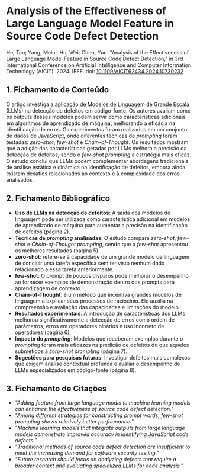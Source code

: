 # Analysis of the Effectiveness of Large Language Model Feature in Source Code Defect Detection

He, Tao; Yang, Meini; Hu, Wei; Chen, Yun. "Analysis of the Effectiveness of Large Language Model Feature in Source Code Defect Detection," in 3rd International Conference on Artificial Intelligence and Computer Information Technology (AICIT), 2024. 
IEEE. doi: [10.1109/AICIT62434.2024.10730232](https://doi.org/10.1109/AICIT62434.2024.10730232)

## 1. Fichamento de Conteúdo

O artigo investiga a aplicação de Modelos de Linguagem de Grande Escala (LLMs) na detecção de defeitos em código-fonte. Os autores avaliam como os outputs desses modelos podem servir como características adicionais em algoritmos de aprendizado de máquina,
melhorando a eficácia na identificação de erros. Os experimentos foram realizados em um conjunto de dados de JavaScript, onde diferentes técnicas de _prompting_ foram testadas: _zero-shot_, _few-shot_ e _Chain-of-Thought_.
Os resultados mostram que a adição das características geradas por LLMs melhora a precisão da detecção de defeitos, sendo o _few-shot prompting_ a estratégia mais eficaz. O estudo conclui que LLMs podem complementar abordagens tradicionais de análise estática e dinâmica na identificação de defeitos,
embora ainda existam desafios relacionados ao contexto e à complexidade dos erros analisados.

## 2. Fichamento Bibliográfico

* **Uso de LLMs na detecção de defeitos**: A saída dos modelos de linguagem pode ser utilizada como característica adicional em modelos de aprendizado de máquina para aumentar a precisão na identificação de defeitos (página 2).
* **Técnicas de _prompting_ analisadas**: O estudo compara _zero-shot_, _few-shot_ e _Chain-of-Thought prompting_, sendo que o _few-shot_ apresentou os melhores resultados (página 5).
* **zero-shot**: refere-se à capacidade de um grande modelo de linguagem de concluir uma tarefa específica sem ter visto nenhum dado relacionado a essa tarefa anteriormente.
* **few-shot**: O prompt de poucos disparos pode melhorar o desempenho ao fornecer exemplos de demonstração dentro dos prompts para aprendizagem de contexto.
* **Chain-of-Thought**: é um método que incentiva grandes modelos de linguagem a explicar seus processos de raciocínio. Ele auxilia na compreensão e avaliação das capacidades e limitações do modelo
* **Resultados experimentais**: A introdução de características dos LLMs melhorou significativamente a detecção de erros como ordem de parâmetros, erros em operadores binários e uso incorreto de operadores (página 6).
* **Impacto do _prompting_**: Modelos que receberam exemplos durante o _prompting_ foram mais eficazes na predição de defeitos do que aqueles submetidos a _zero-shot prompting_ (página 7).
* **Sugestões para pesquisas futuras**: Investigar defeitos mais complexos que exigem análise contextual profunda e avaliar o desempenho de LLMs especializados em código-fonte (página 8).

## 3. Fichamento de Citações

* _"Adding feature from large language model to machine learning models can enhance the effectiveness of source code defect detection."_
* _"Among different strategies for constructing prompt words, few-shot prompting shows relatively better performance."_
* _"Machine learning models that integrate outputs from large language models demonstrate improved accuracy in identifying JavaScript code defects."_
* _"Traditional methods of source code defect detection are insufficient to meet the increasing demand for software security testing."_
* _"Future research should focus on analyzing defects that require a broader context and evaluating specialized LLMs for code analysis."_

